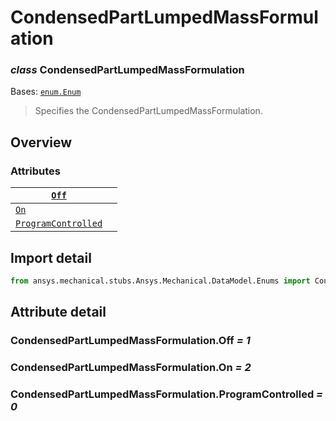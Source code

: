 # CondensedPartLumpedMassFormulation

### *class* CondensedPartLumpedMassFormulation

Bases: [`enum.Enum`](https://docs.python.org/3/library/enum.html#enum.Enum)

> Specifies the CondensedPartLumpedMassFormulation.

> <!-- !! processed by numpydoc !! -->

## Overview

### Attributes

| [`Off`](#CondensedPartLumpedMassFormulation.Off)                             |    |
|------------------------------------------------------------------------------|----|
| [`On`](#CondensedPartLumpedMassFormulation.On)                               |    |
| [`ProgramControlled`](#CondensedPartLumpedMassFormulation.ProgramControlled) |    |

## Import detail

```python
from ansys.mechanical.stubs.Ansys.Mechanical.DataModel.Enums import CondensedPartLumpedMassFormulation
```

## Attribute detail

### CondensedPartLumpedMassFormulation.Off *= 1*

### CondensedPartLumpedMassFormulation.On *= 2*

### CondensedPartLumpedMassFormulation.ProgramControlled *= 0*
